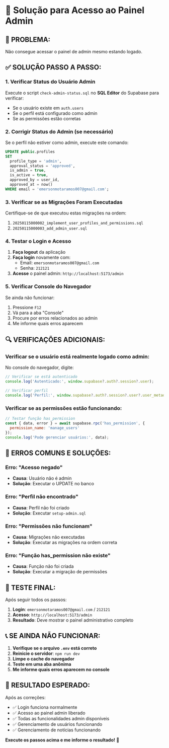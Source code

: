# 🔧 Solução para Acesso ao Painel Admin

## 🚨 **PROBLEMA:**
Não consegue acessar o painel de admin mesmo estando logado.

## ✅ **SOLUÇÃO PASSO A PASSO:**

### **1. Verificar Status do Usuário Admin**

Execute o script `check-admin-status.sql` no **SQL Editor** do Supabase para verificar:

- Se o usuário existe em `auth.users`
- Se o perfil está configurado como admin
- Se as permissões estão corretas

### **2. Corrigir Status do Admin (se necessário)**

Se o perfil não estiver como admin, execute este comando:

```sql
UPDATE public.profiles 
SET 
  profile_type = 'admin',
  approval_status = 'approved',
  is_admin = true,
  is_active = true,
  approved_by = user_id,
  approved_at = now()
WHERE email = 'emersonmotaramos007@gmail.com';
```

### **3. Verificar se as Migrações Foram Executadas**

Certifique-se de que executou estas migrações na ordem:

1. `20250115000002_implement_user_profiles_and_permissions.sql`
2. `20250115000003_add_admin_user.sql`

### **4. Testar o Login e Acesso**

1. **Faça logout** da aplicação
2. **Faça login** novamente com:
   - Email: `emersonmotaramos007@gmail.com`
   - Senha: `212121`
3. **Acesse** o painel admin: `http://localhost:5173/admin`

### **5. Verificar Console do Navegador**

Se ainda não funcionar:
1. Pressione `F12`
2. Vá para a aba "Console"
3. Procure por erros relacionados ao admin
4. Me informe quais erros aparecem

## 🔍 **VERIFICAÇÕES ADICIONAIS:**

### **Verificar se o usuário está realmente logado como admin:**

No console do navegador, digite:
```javascript
// Verificar se está autenticado
console.log('Autenticado:', window.supabase?.auth?.session?.user);

// Verificar perfil
console.log('Perfil:', window.supabase?.auth?.session?.user?.user_metadata);
```

### **Verificar se as permissões estão funcionando:**

```javascript
// Testar função has_permission
const { data, error } = await supabase.rpc('has_permission', {
  permission_name: 'manage_users'
});
console.log('Pode gerenciar usuários:', data);
```

## 🚨 **ERROS COMUNS E SOLUÇÕES:**

### **Erro: "Acesso negado"**
- **Causa**: Usuário não é admin
- **Solução**: Executar o UPDATE no banco

### **Erro: "Perfil não encontrado"**
- **Causa**: Perfil não foi criado
- **Solução**: Executar `setup-admin.sql`

### **Erro: "Permissões não funcionam"**
- **Causa**: Migrações não executadas
- **Solução**: Executar as migrações na ordem correta

### **Erro: "Função has_permission não existe"**
- **Causa**: Função não foi criada
- **Solução**: Executar a migração de permissões

## 🎯 **TESTE FINAL:**

Após seguir todos os passos:

1. **Login**: `emersonmotaramos007@gmail.com` / `212121`
2. **Acesso**: `http://localhost:5173/admin`
3. **Resultado**: Deve mostrar o painel administrativo completo

## 📞 **SE AINDA NÃO FUNCIONAR:**

1. **Verifique se o arquivo `.env` está correto**
2. **Reinicie o servidor**: `npm run dev`
3. **Limpe o cache do navegador**
4. **Teste em uma aba anônima**
5. **Me informe quais erros aparecem no console**

## 🎉 **RESULTADO ESPERADO:**

Após as correções:
- ✅ Login funciona normalmente
- ✅ Acesso ao painel admin liberado
- ✅ Todas as funcionalidades admin disponíveis
- ✅ Gerenciamento de usuários funcionando
- ✅ Gerenciamento de notícias funcionando

**Execute os passos acima e me informe o resultado!** 🎯
